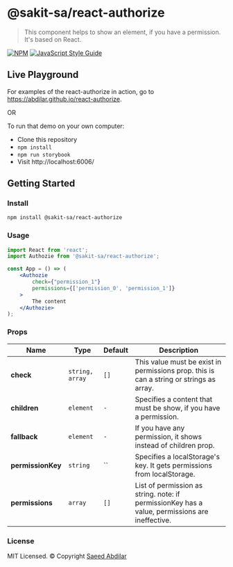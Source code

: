# @sakit-sa/react-authorize

> This component helps to show an element, if you have a permission. It's based on React.

[![NPM](https://img.shields.io/npm/v/@sakit-sa/react-authorize.svg)](https://www.npmjs.com/package/@sakit-sa/react-authorize) [![JavaScript Style Guide](https://img.shields.io/badge/code_style-standard-brightgreen.svg)](https://standardjs.com)

## Live Playground
For examples of the react-authorize in action, go to https://abdilar.github.io/react-authorize.

OR

To run that demo on your own computer:
* Clone this repository
* `npm install`
* `npm run storybook`
* Visit http://localhost:6006/

## Getting Started
### Install

```sh
npm install @sakit-sa/react-authorize
```

### Usage
```jsx
import React from 'react';
import Authozie from '@sakit-sa/react-authorize';

const App = () => (
    <Authozie
        check={"permission_1"}
        permissions={['permission_0', 'permission_1']}
    >
        The content
    </Authozie>
);
```

### Props
Name | Type | Default | Description
-----|-------------|-----------|-----
**check**|`string, array`|`[]`| This value must be exist in permissions prop. this is can a string or strings as array.
**children**|`element`|`-`|Specifies a content that must be show, if you have a permission.
**fallback**|`element`|`-`|If you have any permission, it shows instead of children prop.
**permissionKey**|`string`|``|Specifies a localStorage's key. It gets permissions from localStorage.
**permissions**|`array`|`[]`|List of permission as string. note: if permissionKey has a value, permissions are ineffective.

### License

MIT Licensed. © Copyright [Saeed Abdilar](https://github.com/Abdilar)
